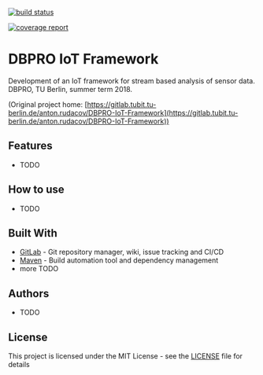 [![build status](https://gitlab.tubit.tu-berlin.de/anton.rudacov/DBPRO-IoT-Framework/badges/dev/build.svg)](https://gitlab.tubit.tu-berlin.de/anton.rudacov/DBPRO-IoT-Framework/commits/dev)

[![coverage report](https://gitlab.tubit.tu-berlin.de/anton.rudacov/DBPRO-IoT-Framework/badges/master/coverage.svg)](https://gitlab.tubit.tu-berlin.de/anton.rudacov/DBPRO-IoT-Framework/commits/dev)


# DBPRO IoT Framework

Development of an IoT framework for stream based analysis of sensor data. DBPRO, TU Berlin, summer term 2018.

(Original project home: [https://gitlab.tubit.tu-berlin.de/anton.rudacov/DBPRO-IoT-Framework](https://gitlab.tubit.tu-berlin.de/anton.rudacov/DBPRO-IoT-Framework))
 
  
## Features

* TODO
 
 
## How to use

* TODO
 
 
## Built With

* [GitLab](https://about.gitlab.com/) - Git repository manager, wiki, issue tracking and CI/CD
* [Maven](https://maven.apache.org/) - Build automation tool and dependency management
* more TODO
 
## Authors

* TODO
 
 
## License

This project is licensed under the MIT License - see the [LICENSE](LICENSE) file for details
